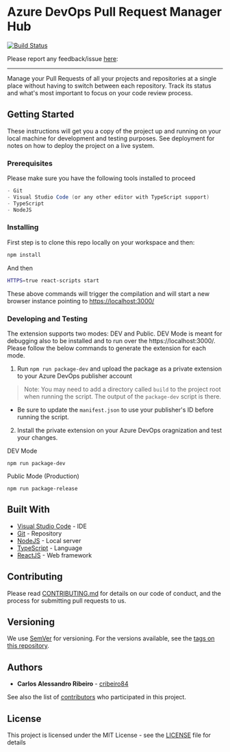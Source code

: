 # Azure DevOps Pull Request Manager Hub

[![Build Status](https://dev.azure.com/caixaazul/Pull%20Request%20Manager%20Hub/_apis/build/status/cribeiro84.azure-devops-pull-request-hub?branchName=master)](https://dev.azure.com/caixaazul/Pull%20Request%20Manager%20Hub/_build/latest?definitionId=11&branchName=master)

Please report any feedback/issue [here](https://github.com/cribeiro84/azure-devops-pull-request-hub):

------

Manage your Pull Requests of all your projects and repositories at a single place without having to switch between each repository. Track its status and what's most important to focus on your code review process.

## Getting Started

These instructions will get you a copy of the project up and running on your local machine for development and testing purposes. See deployment for notes on how to deploy the project on a live system.

### Prerequisites

Please make sure you have the following tools installed to proceed

```csharp
- Git
- Visual Studio Code (or any other editor with TypeScript support)
- TypeScript
- NodeJS
```

### Installing

First step is to clone this repo locally on your workspace and then:

```bash
npm install
```

And then

```bash
HTTPS=true react-scripts start
```

These above commands will trigger the compilation and will start a new browser instance pointing to <https://localhost:3000/>

### Developing and Testing

The extension supports two modes: DEV and Public. DEV Mode is meant for debugging also to be installed and to run over the https://localhost:3000/.
Please follow the below commands to generate the extension for each mode.

1. Run `npm run package-dev` and upload the package as a private extension to your  Azure DevOps publisher account

  > Note: You may need to add a directory called `build` to the project root when running the script. The output of the `package-dev` script is there.

- Be sure to update the `manifest.json` to use your publisher's ID before running the script.

2. Install the private extension on your Azure DevOps oragnization and test your changes.

DEV Mode

```
npm run package-dev
```

Public Mode (Production)

```
npm run package-release
```

## Built With

* [Visual Studio Code](https://code.visualstudio.com/) - IDE
* [Git](https://git-scm.com/) - Repository
* [NodeJS](https://nodejs.org/en/) - Local server
* [TypeScript](https://www.typescriptlang.org/) - Language
* [ReactJS](https://reactjs.org/) - Web framework

## Contributing

Please read [CONTRIBUTING.md](CONTRIBUTING.md) for details on our code of conduct, and the process for submitting pull requests to us.

## Versioning

We use [SemVer](http://semver.org/) for versioning. For the versions available, see the [tags on this repository](https://github.com/your/project/tags). 

## Authors

* **Carlos Alessandro Ribeiro** - [cribeiro84](https://github.com/cribeiro84)

See also the list of [contributors](https://github.com/your/project/contributors) who participated in this project.

## License

This project is licensed under the MIT License - see the [LICENSE](LICENSE) file for details
